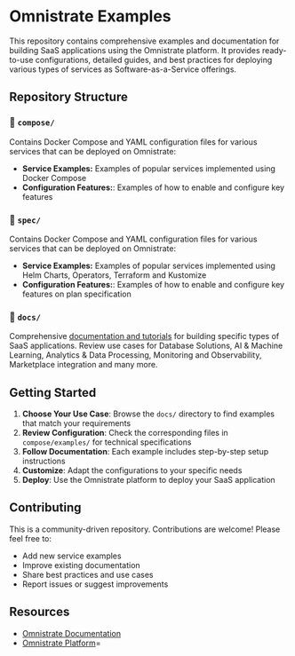 # Omnistrate Examples

This repository contains comprehensive examples and documentation for building SaaS applications using the Omnistrate platform. It provides ready-to-use configurations, detailed guides, and best practices for deploying various types of services as Software-as-a-Service offerings.

## Repository Structure

### 📁 `compose/`

Contains Docker Compose and YAML configuration files for various services that can be deployed on Omnistrate:

- **Service Examples:** Examples of popular services implemented using Docker Compose
- **Configuration Features:**: Examples of how to enable and configure key features

### 📁 `spec/`

Contains Docker Compose and YAML configuration files for various services that can be deployed on Omnistrate:

- **Service Examples:** Examples of popular services implemented using Helm Charts, Operators, Terraform and Kustomize
- **Configuration Features:**: Examples of how to enable and configure key features on plan specification

### 📁 `docs/`

Comprehensive [documentation and tutorials](docs/README.md) for building specific types of SaaS applications. Review use cases for Database Solutions, AI & Machine Learning, Analytics & Data Processing, Monitoring and Observability, Marketplace integration and many more.

## Getting Started

1. **Choose Your Use Case**: Browse the `docs/` directory to find examples that match your requirements
2. **Review Configuration**: Check the corresponding files in `compose/examples/` for technical specifications
3. **Follow Documentation**: Each example includes step-by-step setup instructions
4. **Customize**: Adapt the configurations to your specific needs
5. **Deploy**: Use the Omnistrate platform to deploy your SaaS application

## Contributing

This is a community-driven repository. Contributions are welcome! Please feel free to:

- Add new service examples
- Improve existing documentation
- Share best practices and use cases
- Report issues or suggest improvements

## Resources

- [Omnistrate Documentation](https://docs.omnistrate.com)
- [Omnistrate Platform](https://omnistrate.com)=

